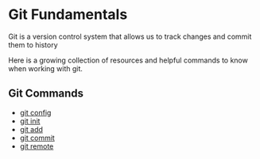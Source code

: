 # Git Fundamentals

Git is a version control system that  allows us to track changes and commit them to history

Here is a growing collection of resources and helpful commands to know when working with git.

## Git Commands
- [git config](./commands/Config.md)
- [git init](./commands/init.md)
- [git add](./commands/Add.md)
- [git commit](./commands/commit.md)
- [git remote](./commands/Remote.md)